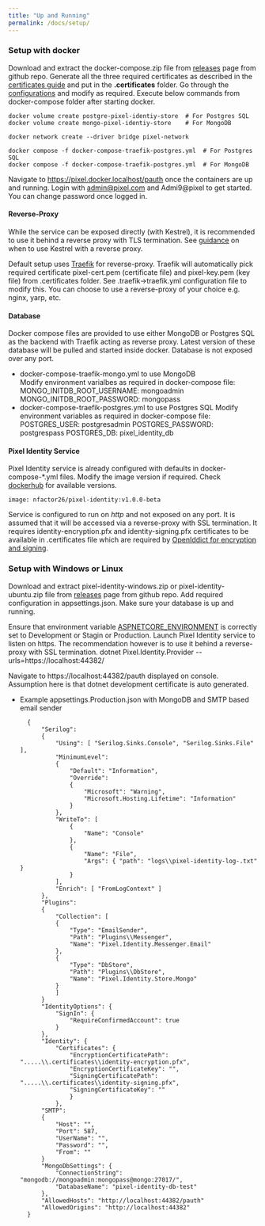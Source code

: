 ```yaml
---
title: "Up and Running"
permalink: /docs/setup/
---
```


### Setup with docker

Download and extract the docker-compose.zip file from [releases](https://github.com/Nfactor26/pixel-identity/releases) page from github repo.
Generate all the three required certificates as described in the [certificates guide](/docs/certificates) and put in the **.certificates** folder.
Go through the [configurations](/docs/configuration) and modify as required. Execute below commands from docker-compose folder after starting docker. 

    docker volume create postgre-pixel-identiy-store  # For Postgres SQL 
    docker volume create mongo-pixel-identiy-store    # For MongoDB

    docker network create --driver bridge pixel-network
    
    docker compose -f docker-compose-traefik-postgres.yml  # For Postgres SQL 
    docker compose -f docker-compose-traefik-postgres.yml  # For MongoDB

Navigate to https://pixel.docker.localhost/pauth once the containers are up and running.
Login with admin@pixel.com and Admi9@pixel to get started. You can change password once logged in.

#### Reverse-Proxy

While the service can be exposed directly (with Kestrel), it is recommended to use it behind a reverse proxy with TLS termination. See [guidance](https://docs.microsoft.com/en-us/aspnet/core/fundamentals/servers/kestrel/when-to-use-a-reverse-proxy?view=aspnetcore-6.0) on when to use Kestrel with a reverse proxy.

Default setup uses [Traefik](https://traefik.io/traefik/) for reverse-proxy. Traefik will automatically pick required certificate pixel-cert.pem (certificate file) and pixel-key.pem (key file) from .certificates folder. See .traefik->traefik.yml configuration file to modify this.
You can choose to use a reverse-proxy of your choice e.g. nginx, yarp, etc.

#### Database

Docker compose files are provided to use either MongoDB or Postgres SQL as the backend with Traefik acting as reverse proxy.
Latest version of these database will be pulled and started inside docker. Database is not exposed over any port.
- docker-compose-traefik-mongo.yml to use MongoDB  
    Modify environment varialbes as required in docker-compose file:
        MONGO_INITDB_ROOT_USERNAME: mongoadmin
        MONGO_INITDB_ROOT_PASSWORD: mongopass    
- docker-compose-traefik-postgres.yml to use Postgres SQL
    Modify environment variables as required in docker-compose file:
        POSTGRES_USER: postgresadmin
        POSTGRES_PASSWORD: postgrespass
        POSTGRES_DB: pixel_identity_db

#### Pixel Identity Service

Pixel Identity service is already configured with defaults in docker-compose-*.yml files. Modify the image version if required.
Check [dockerhub](https://hub.docker.com/repository/docker/nfactor26/pixel-identity) for available versions.

    image: nfactor26/pixel-identity:v1.0.0-beta

Service is configured to run on *http* and not exposed on any port. It is assumed that it will be accessed via a reverse-proxy with SSL termination.
It requires identity-encryption.pfx and identity-signing.pfx certificates to be available in .certificates file which are required by 
[OpenIddict for encryption and signing](https://documentation.openiddict.com/configuration/encryption-and-signing-credentials.html).

### Setup with Windows or Linux

Download and extract pixel-identity-windows.zip or pixel-identity-ubuntu.zip file from [releases](https://github.com/Nfactor26/pixel-identity/releases) page from github repo. Add required configuration in appsettings.json. Make sure your database is up and running. 

Ensure that environment variable [ASPNETCORE_ENVIRONMENT](https://docs.microsoft.com/en-us/aspnet/core/fundamentals/environments?view=aspnetcore-6.0) is correctly set to
Development or Stagin or Production.
Launch Pixel Identity service to listen on https. The recommendation however is to use it behind a reverse-proxy with SSL termination.
    dotnet Pixel.Identity.Provider --urls=https://localhost:44382/

Navigate to https://localhost:44382/pauth displayed on console. Assumption here is that dotnet development certificate is auto generated.
 

- Example appsettings.Production.json with MongoDB and SMTP based email sender

        {
            "Serilog": 
            {
                "Using": [ "Serilog.Sinks.Console", "Serilog.Sinks.File" ],
                "MinimumLevel":
                {
                    "Default": "Information",
                    "Override": 
                    {
                        "Microsoft": "Warning",
                        "Microsoft.Hosting.Lifetime": "Information"
                    }
                },
                "WriteTo": [
                    {
                        "Name": "Console" 
                    },
                    {
                        "Name": "File",
                        "Args": { "path": "logs\\pixel-identity-log-.txt" }
                    }
                ],  
                "Enrich": [ "FromLogContext" ]
            },
            "Plugins": 
            {
                "Collection": [
                {
                    "Type": "EmailSender",
                    "Path": "Plugins\\Messenger",
                    "Name": "Pixel.Identity.Messenger.Email"
                },
                {
                    "Type": "DbStore",
                    "Path": "Plugins\\DbStore",
                    "Name": "Pixel.Identity.Store.Mongo"
                }
                ]
            }
            "IdentityOptions": {
                "SignIn": {
                    "RequireConfirmedAccount": true
                }
            },
            "Identity": {
                "Certificates": {
                    "EncryptionCertificatePath": ".....\\.certificates\\identity-encryption.pfx",
                    "EncryptionCertificateKey": "",
                    "SigningCertificatePath": ".....\\.certificates\\identity-signing.pfx",
                    "SigningCertificateKey": ""
                    }
                },
            "SMTP":
            {
                "Host": "",
                "Port": 587,
                "UserName": "",
                "Password": "",
                "From": ""
            }
            "MongoDbSettings": {
                "ConnectionString": "mongodb://mongoadmin:mongopass@mongo:27017/",
                "DatabaseName": "pixel-identity-db-test"
            },
            "AllowedHosts": "http://localhost:44382/pauth"
            "AllowedOrigins": "http://localhost:44382"
        }       


